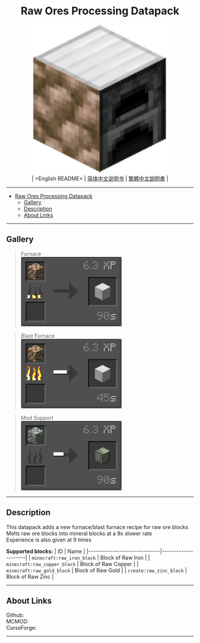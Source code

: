 <center>

# Raw Ores Processing Datapack
![./img/icon/icon%20400x400.png](./img/icon/icon%20400x400.png)  
| >English README< | [简体中文说明书](.//docsREADME.zho-hants_CN.md) | [繁體中文說明書](.//docsREADME.zho-hant_TW.md) |

</center>

---

- [Raw Ores Processing Datapack](#raw-ores-processing-datapack)
  - [Gallery](#gallery)
  - [Description](#description)
  - [About Links](#about-links)

---

## Gallery

>Furnace  
>![./img/docs/0.png](./img/docs/0.png)  

>Blast Furnace  
>![./img/docs/1.png](./img/docs/1.png)  

>Mod Support  
>![./img/docs/2.png](./img/docs/2.png)

---

## Description

This datapack adds a new furnace/blast furnace recipe for raw ore blocks  
Melts raw ore blocks into mineral blocks at a 9x slower rate  
Experience is also given at 9 times  

**Supported blocks:**
| ID                           | Name                |
|------------------------------|---------------------|
| `minecraft:raw_iron_block`   | Block of Raw Iron   |
| `minecraft:raw_copper_block` | Block of Raw Copper |
| `minecraft:raw_gold_block`   | Block of Raw Gold   |
| `create:raw_zinc_block`      | Block of Raw Zinc   |

---

## About Links

Github:   
MCMOD:   
CurseForge:

---